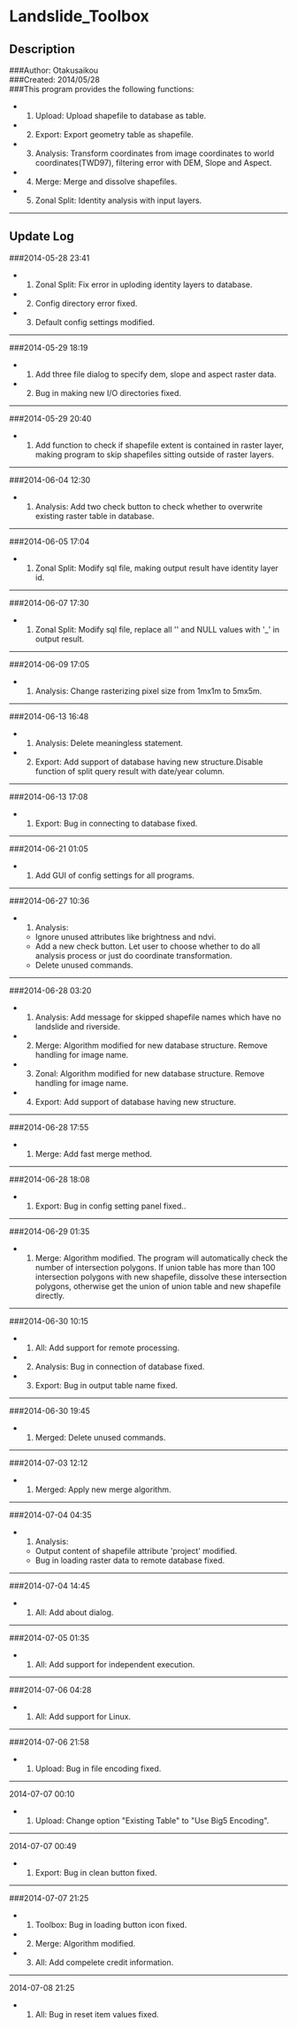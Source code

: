 Landslide_Toolbox
==========

Description
----------
###Author: Otakusaikou  
###Created: 2014/05/28  
###This program provides the following functions:  
+ 1.  Upload: Upload shapefile to database as table.  
+ 2.  Export: Export geometry table as shapefile.  
+ 3.  Analysis: Transform coordinates from image coordinates to world     coordinates(TWD97), filtering error with DEM, Slope and Aspect.  
+ 4.  Merge: Merge and dissolve shapefiles.  
+ 5.  Zonal Split: Identity analysis with input layers.  

***
Update Log
----------
###2014-05-28 23:41
+ 1.  Zonal Split: Fix error in uploding identity layers to database.  
+ 2.  Config directory error fixed.  
+ 3.  Default config settings modified.  

*** 
###2014-05-29 18:19
+ 1.  Add three file dialog to specify dem, slope and aspect raster data.
+ 2.  Bug in making new I/O directories fixed.

***
###2014-05-29 20:40
+ 1.  Add function to check if shapefile extent is contained in raster layer, making program to skip shapefiles sitting outside of raster layers.

***
###2014-06-04 12:30
+ 1.  Analysis: Add two check button to check whether to overwrite existing raster table in database.   

***
###2014-06-05 17:04
+ 1.  Zonal Split: Modify sql file, making output result have identity layer id.  

***
###2014-06-07 17:30
+ 1.  Zonal Split: Modify sql file, replace all '<NONE>' and NULL values with '_' in output result.  

***
###2014-06-09 17:05
+ 1.  Analysis: Change rasterizing pixel size from 1mx1m to 5mx5m.  

***
###2014-06-13 16:48
+ 1.  Analysis: Delete meaningless statement.  
+ 2.  Export: Add support of database having new structure.Disable function of split query result with date/year column.  

***
###2014-06-13 17:08
+ 1.  Export: Bug in connecting to database fixed.  

***
###2014-06-21 01:05
+ 1.  Add GUI of config settings for all programs.  

***
###2014-06-27 10:36
+ 1.  Analysis:
  + Ignore unused attributes like brightness and ndvi.  
  + Add a new check button. Let user to choose whether to do all analysis process or just do coordinate transformation.  
  + Delete unused commands.  

***
###2014-06-28 03:20
+ 1.  Analysis: Add message for skipped shapefile names which have no landslide and riverside.  
+ 2.  Merge: Algorithm modified for new database structure. Remove handling for image name.  
+ 3.  Zonal: Algorithm modified for new database structure. Remove handling for image name.  
+ 4.  Export: Add support of database having new structure.  

***
###2014-06-28 17:55
+ 1.  Merge: Add fast merge method.  

***
###2014-06-28 18:08
+ 1.  Export: Bug in config setting panel fixed..  

***
###2014-06-29 01:35
+ 1.  Merge: Algorithm modified. The program will automatically check the number of intersection polygons. If union table has more than 100 intersection polygons with new shapefile, dissolve these intersection polygons, otherwise get the union of union table and new shapefile directly.  

***
###2014-06-30 10:15
+ 1.  All: Add support for remote processing.  
+ 2.  Analysis: Bug in connection of database fixed.  
+ 3.  Export: Bug in output table name fixed.  

***
###2014-06-30 19:45
+ 1.  Merged: Delete unused commands.  

***
###2014-07-03 12:12
+ 1.  Merged: Apply new merge algorithm.

***
###2014-07-04 04:35
+ 1.  Analysis:   
  + Output content of shapefile attribute 'project' modified.   
  + Bug in loading raster data to remote database fixed.  

***
###2014-07-04 14:45
+ 1.  All: Add about dialog.  

***
###2014-07-05 01:35
+ 1.  All: Add support for independent execution.

***
###2014-07-06 04:28
+ 1.  All: Add support for Linux.

***
###2014-07-06 21:58
+ 1.  Upload: Bug in file encoding fixed.

***
2014-07-07 00:10
+ 1.  Upload: Change option "Existing Table" to "Use Big5 Encoding".

***
2014-07-07 00:49
+ 1.  Export: Bug in clean button fixed.

***
###2014-07-07 21:25
+ 1.  Toolbox: Bug in loading button icon fixed.
+ 2.  Merge: Algorithm modified. 
+ 3.  All: Add compelete credit information.

***
2014-07-08 21:25
+ 1.  All: Bug in reset item values fixed.
